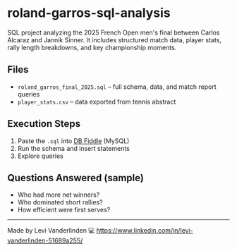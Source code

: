 # roland-garros-sql-analysis
SQL project analyzing the 2025 French Open men's final between Carlos Alcaraz and Jannik Sinner. It includes structured match data, player stats, rally length breakdowns, and key championship moments.

## Files

- `roland_garros_final_2025.sql` – full schema, data, and match report queries
- `player_stats.csv` – data exported from tennis abstract

## Execution Steps

1. Paste the `.sql` into [DB Fiddle](https://www.db-fiddle.com/) (MySQL)
2. Run the schema and insert statements
3. Explore queries

## Questions Answered (sample)

- Who had more net winners?
- Who dominated short rallies?
- How efficient were first serves?

---

Made by Levi Vanderlinden
💻 https://www.linkedin.com/in/levi-vanderlinden-51689a255/
